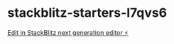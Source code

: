 # stackblitz-starters-l7qvs6

[Edit in StackBlitz next generation editor ⚡️](https://stackblitz.com/~/github.com/llitalk/stackblitz-starters-l7qvs6)